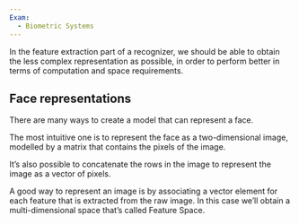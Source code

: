 ```yaml
---
Exam:
  - Biometric Systems
---
```

In the feature extraction part of a recognizer, we should be able to obtain the less complex representation as possible, in order to perform better in terms of computation and space requirements.
## Face representations

There are many ways to create a model that can represent a face.

The most intuitive one is to represent the face as a two-dimensional image, modelled by a matrix that contains the pixels of the image.

It’s also possible to concatenate the rows in the image to represent the image as a vector of pixels.

A good way to represent an image is by associating a vector element for each feature that is extracted from the raw image. In this case we’ll obtain a multi-dimensional space that’s called Feature Space.
